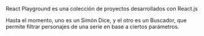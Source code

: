 React Playground es una colección de proyectos desarrollados con React.js

Hasta el momento, uno es un Simón Dice, y el otro es un Buscador, que permite filtrar personajes de una serie en base a ciertos parámetros.